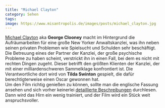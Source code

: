 ```yaml
---
title: "Michael Clayton"
category: Sehen
tags: 
image: https://www.misantropolis.de/images/posts/michael_clayton.jpg
---
```


 [Michael Clayton](http://german.imdb.com/title/tt0465538/) aka **George Clooney** macht im Hintergrund die Aufräumarbeiten für eine große New Yorker Anwaltskanzlei, was ihn neben seinen privaten Problemen wie Spielsucht und Schulden sehr beschäftigt. Die Betreuung eines der Partner der Kanzlei, der große psychische Probleme zu haben scheint, verstrickt ihn in einen Fall, bei dem es nicht mit rechten Dingen zugeht. Dieser betrifft den größten Klienten der Kanzlei, der mit einer milliardenschweren Sammelklage konfrontiert ist. Die Verantwortliche dort wird von **Tilda Swinton** gespielt, die dafür berechtigterweise einen Oscar gewonnen hat.  
Um den Film richtig genießen zu können, sollte man die englische Fassung ansehen und sich vorher keinerlei [detaillierte Beschreibungen](http://en.wikipedia.org/wiki/Michael_Clayton_(film)) durchlesen. Dann wird das Hirn ein wenig trainiert, und der Film wird ein Stück weit anspruchsvoller.